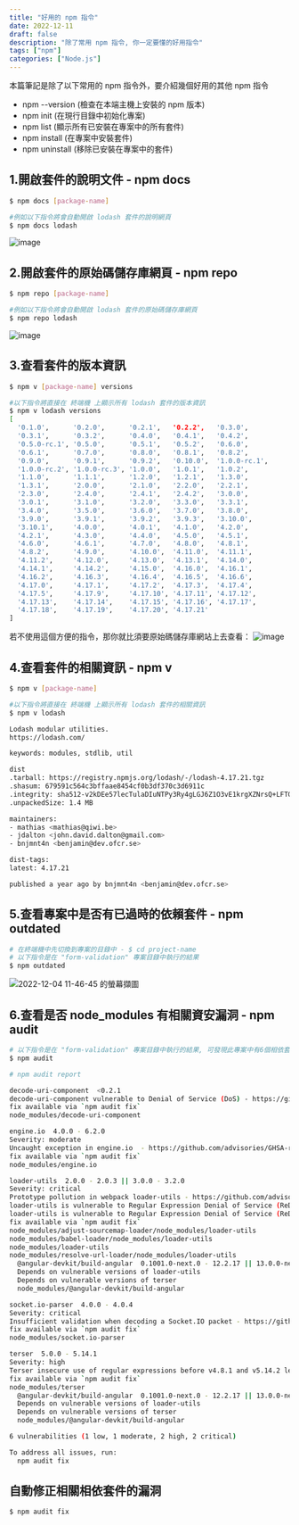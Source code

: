 ```yaml
---
title: "好用的 npm 指令"
date: 2022-12-11
draft: false
description: "除了常用 npm 指令, 你一定要懂的好用指令"
tags: ["npm"]
categories: ["Node.js"]
---
```


本篇筆記是除了以下常用的 npm 指令外，要介紹幾個好用的其他 npm 指令
- npm --version (檢查在本端主機上安裝的 npm 版本)
- npm init (在現行目錄中初始化專案)
- npm list (顯示所有已安裝在專案中的所有套件)
- npm install (在專案中安裝套件)
- npm uninstall (移除已安裝在專案中的套件)


## 1.開啟套件的說明文件 - npm docs
```bash
$ npm docs [package-name]

#例如以下指令將會自動開啟 lodash 套件的說明網頁
$ npm docs lodash
```

![image](https://user-images.githubusercontent.com/21993717/205472805-efcbce43-39b1-4952-a02f-c3c5aecc9024.png)


## 2.開啟套件的原始碼儲存庫網頁 - npm repo
```bash
$ npm repo [package-name]

#例如以下指令將會自動開啟 lodash 套件的原始碼儲存庫網頁
$ npm repo lodash
```

![image](https://user-images.githubusercontent.com/21993717/205472928-8a19bf2c-afec-4a9e-80ae-78b6155d7202.png)

## 3.查看套件的版本資訊
```bash
$ npm v [package-name] versions

#以下指令將直接在 終端機 上顯示所有 lodash 套件的版本資訊
$ npm v lodash versions
[
  '0.1.0',      '0.2.0',      '0.2.1',   '0.2.2',   '0.3.0',
  '0.3.1',      '0.3.2',      '0.4.0',   '0.4.1',   '0.4.2',
  '0.5.0-rc.1', '0.5.0',      '0.5.1',   '0.5.2',   '0.6.0',
  '0.6.1',      '0.7.0',      '0.8.0',   '0.8.1',   '0.8.2',
  '0.9.0',      '0.9.1',      '0.9.2',   '0.10.0',  '1.0.0-rc.1',
  '1.0.0-rc.2', '1.0.0-rc.3', '1.0.0',   '1.0.1',   '1.0.2',
  '1.1.0',      '1.1.1',      '1.2.0',   '1.2.1',   '1.3.0',
  '1.3.1',      '2.0.0',      '2.1.0',   '2.2.0',   '2.2.1',
  '2.3.0',      '2.4.0',      '2.4.1',   '2.4.2',   '3.0.0',
  '3.0.1',      '3.1.0',      '3.2.0',   '3.3.0',   '3.3.1',
  '3.4.0',      '3.5.0',      '3.6.0',   '3.7.0',   '3.8.0',
  '3.9.0',      '3.9.1',      '3.9.2',   '3.9.3',   '3.10.0',
  '3.10.1',     '4.0.0',      '4.0.1',   '4.1.0',   '4.2.0',
  '4.2.1',      '4.3.0',      '4.4.0',   '4.5.0',   '4.5.1',
  '4.6.0',      '4.6.1',      '4.7.0',   '4.8.0',   '4.8.1',
  '4.8.2',      '4.9.0',      '4.10.0',  '4.11.0',  '4.11.1',
  '4.11.2',     '4.12.0',     '4.13.0',  '4.13.1',  '4.14.0',
  '4.14.1',     '4.14.2',     '4.15.0',  '4.16.0',  '4.16.1',
  '4.16.2',     '4.16.3',     '4.16.4',  '4.16.5',  '4.16.6',
  '4.17.0',     '4.17.1',     '4.17.2',  '4.17.3',  '4.17.4',
  '4.17.5',     '4.17.9',     '4.17.10', '4.17.11', '4.17.12',
  '4.17.13',    '4.17.14',    '4.17.15', '4.17.16', '4.17.17',
  '4.17.18',    '4.17.19',    '4.17.20', '4.17.21'
]
```

若不使用這個方便的指令，那你就比須要原始碼儲存庫網站上去查看：
![image](https://user-images.githubusercontent.com/21993717/205473063-289ebe48-3f28-4c52-87b0-cfabe67b77e6.png)


## 4.查看套件的相關資訊 - npm v
```bash
$ npm v [package-name] 

#以下指令將直接在 終端機 上顯示所有 lodash 套件的相關資訊
$ npm v lodash

Lodash modular utilities.
https://lodash.com/

keywords: modules, stdlib, util

dist
.tarball: https://registry.npmjs.org/lodash/-/lodash-4.17.21.tgz
.shasum: 679591c564c3bffaae8454cf0b3df370c3d6911c
.integrity: sha512-v2kDEe57lecTulaDIuNTPy3Ry4gLGJ6Z1O3vE1krgXZNrsQ+LFTGHVxVjcXPs17LhbZVGedAJv8XZ1tvj5FvSg==
.unpackedSize: 1.4 MB

maintainers:
- mathias <mathias@qiwi.be>
- jdalton <john.david.dalton@gmail.com>
- bnjmnt4n <benjamin@dev.ofcr.se>

dist-tags:
latest: 4.17.21  

published a year ago by bnjmnt4n <benjamin@dev.ofcr.se>
```

## 5.查看專案中是否有已過時的依賴套件 - npm outdated
```bash
# 在終端機中先切換到專案的目錄中 - $ cd project-name
# 以下指令是在 "form-validation" 專案目錄中執行的結果
$ npm outdated
```

![2022-12-04 11-46-45 的螢幕擷圖](https://user-images.githubusercontent.com/21993717/205473306-61bbad4e-b651-4128-9674-08e1d7a06b44.png)


## 6.查看是否 node_modules 有相關資安漏洞 - npm audit
```bash
# 以下指令是在 "form-validation" 專案目錄中執行的結果, 可發現此專案中有6個相依套件有資案漏洞
$ npm audit

# npm audit report

decode-uri-component  <0.2.1
decode-uri-component vulnerable to Denial of Service (DoS) - https://github.com/advisories/GHSA-w573-4hg7-7wgq
fix available via `npm audit fix`
node_modules/decode-uri-component

engine.io  4.0.0 - 6.2.0
Severity: moderate
Uncaught exception in engine.io  - https://github.com/advisories/GHSA-r7qp-cfhv-p84w
fix available via `npm audit fix`
node_modules/engine.io

loader-utils  2.0.0 - 2.0.3 || 3.0.0 - 3.2.0
Severity: critical
Prototype pollution in webpack loader-utils - https://github.com/advisories/GHSA-76p3-8jx3-jpfq
loader-utils is vulnerable to Regular Expression Denial of Service (ReDoS) via url variable - https://github.com/advisories/GHSA-3rfm-jhwj-7488
loader-utils is vulnerable to Regular Expression Denial of Service (ReDoS) via url variable - https://github.com/advisories/GHSA-3rfm-jhwj-7488
fix available via `npm audit fix`
node_modules/adjust-sourcemap-loader/node_modules/loader-utils
node_modules/babel-loader/node_modules/loader-utils
node_modules/loader-utils
node_modules/resolve-url-loader/node_modules/loader-utils
  @angular-devkit/build-angular  0.1001.0-next.0 - 12.2.17 || 13.0.0-next.0 - 13.3.9 || 14.0.0-next.0 - 14.2.9 || 15.0.0-next.0 - 15.0.0-rc.5
  Depends on vulnerable versions of loader-utils
  Depends on vulnerable versions of terser
  node_modules/@angular-devkit/build-angular

socket.io-parser  4.0.0 - 4.0.4
Severity: critical
Insufficient validation when decoding a Socket.IO packet - https://github.com/advisories/GHSA-qm95-pgcg-qqfq
fix available via `npm audit fix`
node_modules/socket.io-parser

terser  5.0.0 - 5.14.1
Severity: high
Terser insecure use of regular expressions before v4.8.1 and v5.14.2 leads to ReDoS - https://github.com/advisories/GHSA-4wf5-vphf-c2xc
fix available via `npm audit fix`
node_modules/terser
  @angular-devkit/build-angular  0.1001.0-next.0 - 12.2.17 || 13.0.0-next.0 - 13.3.9 || 14.0.0-next.0 - 14.2.9 || 15.0.0-next.0 - 15.0.0-rc.5
  Depends on vulnerable versions of loader-utils
  Depends on vulnerable versions of terser
  node_modules/@angular-devkit/build-angular

6 vulnerabilities (1 low, 1 moderate, 2 high, 2 critical)

To address all issues, run:
  npm audit fix

```

## 自動修正相關相依套件的漏洞
```bash
$ npm audit fix 
```